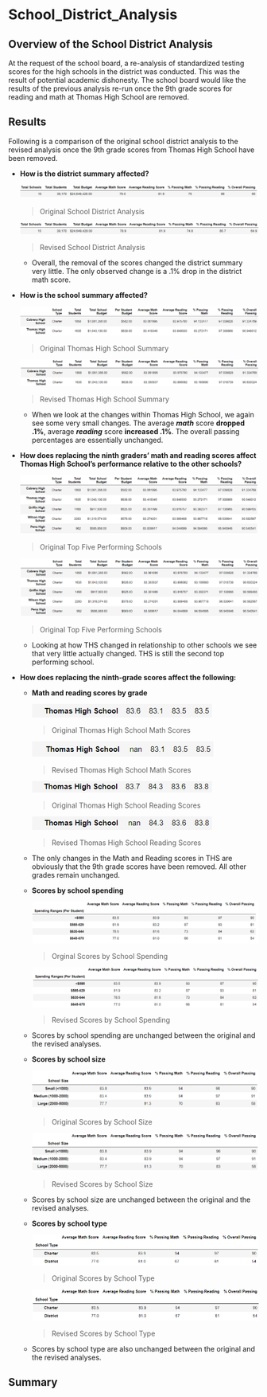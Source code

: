 # School_District_Analysis

## Overview of the School District Analysis
At the request of the school board, a re-analysis of standardized testing scores for the high schools in the district was conducted. This was the result of potential academic dishonesty. The school board would like the results of the previous analysis re-run once the 9th grade scores for reading and math at Thomas High School are removed.
## Results
Following is a comparison of the original school district analysis to the revised analysis once the 9th grade scores from Thomas High School have been removed.

- **How is the district summary affected?**

  ![Original School District Analysis.](/Resources/Original_District_Summary.png)
  >Original School District Analysis
  
  ![Revised School District Analysis.](/Resources/Revised_district_summary.png)
  >Revised School District Analysis
  
  - Overall, the removal of the scores changed the district summary very little. The only observed change is a .1% drop in the district math score.

- **How is the school summary affected?**

  ![Original Thomas High School Summary](/Resources/Original_ths.png)
  >Original Thomas High School Summary
  
  ![Revised Thomas High School Summary](/Resources/Revised_ths.png)
  >Revised Thomas High School Summary

    - When we look at the changes within Thomas High School, we again see some very small changes. The average ***math*** score **dropped .1%**, average ***reading*** score **increased .1%**. The overall passing percentages are essentially unchanged.
    
- **How does replacing the ninth graders’ math and reading scores affect Thomas High School’s performance relative to the other schools?**

  ![Original Top Five Schools](/Resources/Original_top_five.png)
  >Original Top Five Performing Schools

  ![Revised Top Five Schools.](/Resources/Revised_top_five.png)
  >Original Top Five Performing Schools

    - Looking at how THS changed in relationship to other schools we see that very little actually changed. THS is still the second top performing school.
    
- **How does replacing the ninth-grade scores affect the following:**

  - **Math and reading scores by grade**
  
    ![Original Thomas High School Math Scores.](/Resources/Original_math_grade_ths.png)
    >Original Thomas High School Math Scores
  
    ![Revised School District Analysis.](/Resources/Revised_math_grade_ths.png)
    >Revised Thomas High School Math Scores 
    
    ![Original Thomas High School Reading Scores.](/Resources/Original_reading_grade_ths.png)
    >Original Thomas High School Reading Scores
  
    ![Revised Thomas High School Reading Scores.](/Resources/Revised_reading_ths.png)
    >Revised Thomas High School Reading Scores
  
   - The only changes in the Math and Reading scores in THS are obviously that the 9th grade scores have been removed. All other grades remain unchanged.
      
  - **Scores by school spending**
  
    ![Original Scores by School Spending](/Resources/Original_school_spending.png)
    >Orginal Scores by School Spending 
  
    ![Revised Scores by School Spending](/Resources/Revised_school_spending.png)
    >Revised Scores by School Spending
  
   - Scores by school spending are unchanged between the original and the revised analyses.
    
  - **Scores by school size**
  
    ![Original Scores by School Size.](/Resources/Original_school_size.png)
    >Original Scores by School Size
  
    ![Revised Scores by School Size.](/Resources/Revised_school_size.png)
    >Revised Scores by School Size
    
   - Scores by school size are unchanged between the original and the revised analyses.
  
  - **Scores by school type**
  
    ![Original Scores by School Type.](/Resources/Original_school_type.png)
    >Original Scores by School Type

    ![Revised Scores by School Type.](/Resources/Revised_school_type.png)
    >Revised Scores by School Type
      
   - Scores by school type are also unchanged between the original and the revised analyses.

## Summary
